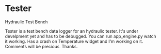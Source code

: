 # Tester
Hydraulic Test Bench

Tester is a test bench data logger for an hydraulic tester.
It's under develpment yet and has to be debugged.
You can run app_engine.py watch it working.
Has a crash on Temperature widget and I'm working on it.
Comments will be precious.
Thanks.
